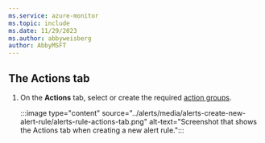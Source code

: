```yaml
---
ms.service: azure-monitor
ms.topic: include
ms.date: 11/29/2023
ms.author: abbyweisberg
author: AbbyMSFT
---
```


## The Actions tab

1. On the **Actions** tab, select or create the required [action groups](./action-groups.md).

    :::image type="content" source="../alerts/media/alerts-create-new-alert-rule/alerts-rule-actions-tab.png" alt-text="Screenshot that shows the Actions tab when creating a new alert rule.":::